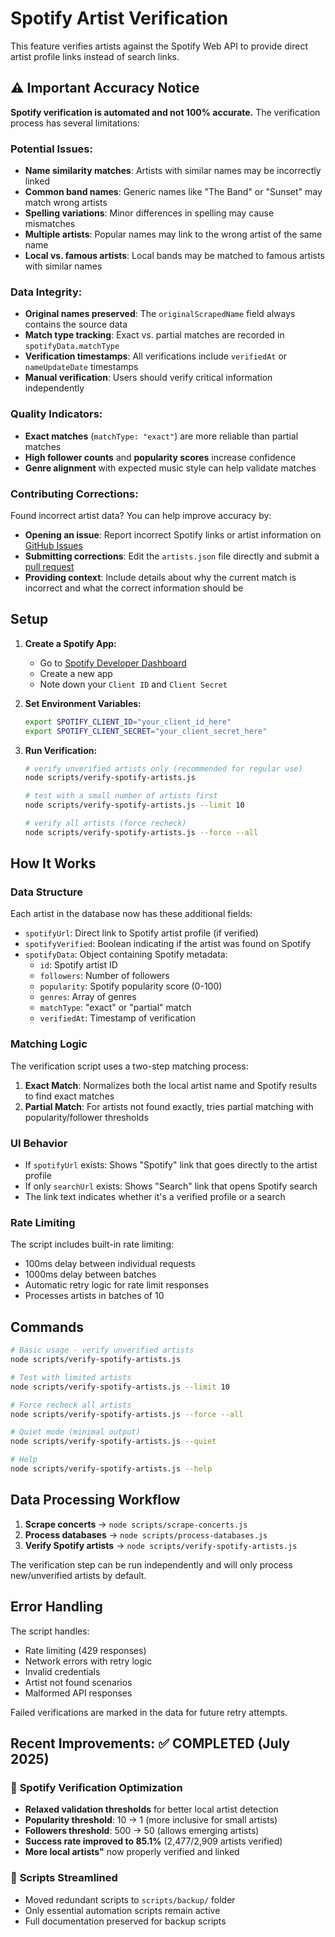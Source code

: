 # Spotify Artist Verification

This feature verifies artists against the Spotify Web API to provide direct artist profile links instead of search links.

## ⚠️ **Important Accuracy Notice**

**Spotify verification is automated and not 100% accurate.** The verification process has several limitations:

### **Potential Issues:**

- **Name similarity matches**: Artists with similar names may be incorrectly linked
- **Common band names**: Generic names like "The Band" or "Sunset" may match wrong artists
- **Spelling variations**: Minor differences in spelling may cause mismatches
- **Multiple artists**: Popular names may link to the wrong artist of the same name
- **Local vs. famous artists**: Local bands may be matched to famous artists with similar names

### **Data Integrity:**

- **Original names preserved**: The `originalScrapedName` field always contains the source data
- **Match type tracking**: Exact vs. partial matches are recorded in `spotifyData.matchType`
- **Verification timestamps**: All verifications include `verifiedAt` or `nameUpdateDate` timestamps
- **Manual verification**: Users should verify critical information independently

### **Quality Indicators:**

- **Exact matches** (`matchType: "exact"`) are more reliable than partial matches
- **High follower counts** and **popularity scores** increase confidence
- **Genre alignment** with expected music style can help validate matches

### **Contributing Corrections:**

Found incorrect artist data? You can help improve accuracy by:

- **Opening an issue**: Report incorrect Spotify links or artist information on [GitHub Issues](https://github.com/RP2/bay-punks/issues)
- **Submitting corrections**: Edit the `artists.json` file directly and submit a [pull request](https://github.com/RP2/bay-punks/pulls)
- **Providing context**: Include details about why the current match is incorrect and what the correct information should be

## Setup

1. **Create a Spotify App:**

   - Go to [Spotify Developer Dashboard](https://developer.spotify.com/dashboard)
   - Create a new app
   - Note down your `Client ID` and `Client Secret`

2. **Set Environment Variables:**

   ```bash
   export SPOTIFY_CLIENT_ID="your_client_id_here"
   export SPOTIFY_CLIENT_SECRET="your_client_secret_here"
   ```

3. **Run Verification:**

   ```bash
   # verify unverified artists only (recommended for regular use)
   node scripts/verify-spotify-artists.js

   # test with a small number of artists first
   node scripts/verify-spotify-artists.js --limit 10

   # verify all artists (force recheck)
   node scripts/verify-spotify-artists.js --force --all
   ```

## How It Works

### Data Structure

Each artist in the database now has these additional fields:

- `spotifyUrl`: Direct link to Spotify artist profile (if verified)
- `spotifyVerified`: Boolean indicating if the artist was found on Spotify
- `spotifyData`: Object containing Spotify metadata:
  - `id`: Spotify artist ID
  - `followers`: Number of followers
  - `popularity`: Spotify popularity score (0-100)
  - `genres`: Array of genres
  - `matchType`: "exact" or "partial" match
  - `verifiedAt`: Timestamp of verification

### Matching Logic

The verification script uses a two-step matching process:

1. **Exact Match**: Normalizes both the local artist name and Spotify results to find exact matches
2. **Partial Match**: For artists not found exactly, tries partial matching with popularity/follower thresholds

### UI Behavior

- If `spotifyUrl` exists: Shows "Spotify" link that goes directly to the artist profile
- If only `searchUrl` exists: Shows "Search" link that opens Spotify search
- The link text indicates whether it's a verified profile or a search

### Rate Limiting

The script includes built-in rate limiting:

- 100ms delay between individual requests
- 1000ms delay between batches
- Automatic retry logic for rate limit responses
- Processes artists in batches of 10

## Commands

```bash
# Basic usage - verify unverified artists
node scripts/verify-spotify-artists.js

# Test with limited artists
node scripts/verify-spotify-artists.js --limit 10

# Force recheck all artists
node scripts/verify-spotify-artists.js --force --all

# Quiet mode (minimal output)
node scripts/verify-spotify-artists.js --quiet

# Help
node scripts/verify-spotify-artists.js --help
```

## Data Processing Workflow

1. **Scrape concerts** → `node scripts/scrape-concerts.js`
2. **Process databases** → `node scripts/process-databases.js`
3. **Verify Spotify artists** → `node scripts/verify-spotify-artists.js`

The verification step can be run independently and will only process new/unverified artists by default.

## Error Handling

The script handles:

- Rate limiting (429 responses)
- Network errors with retry logic
- Invalid credentials
- Artist not found scenarios
- Malformed API responses

Failed verifications are marked in the data for future retry attempts.

## Recent Improvements: ✅ COMPLETED (July 2025)

### 🎵 **Spotify Verification Optimization**

- **Relaxed validation thresholds** for better local artist detection
- **Popularity threshold**: 10 → 1 (more inclusive for small artists)
- **Followers threshold**: 500 → 50 (allows emerging artists)
- **Success rate improved to 85.1%** (2,477/2,909 artists verified)
- **More local artists"** now properly verified and linked

### 📁 **Scripts Streamlined**

- Moved redundant scripts to `scripts/backup/` folder
- Only essential automation scripts remain active
- Full documentation preserved for backup scripts
